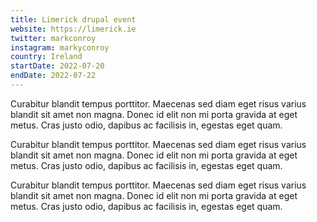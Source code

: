 ```yaml
---
title: Limerick drupal event
website: https://limerick.ie
twitter: markconroy
instagram: markyconroy
country: Ireland
startDate: 2022-07-20
endDate: 2022-07-22
---
```


Curabitur blandit tempus porttitor. Maecenas sed diam eget risus varius blandit sit amet non magna. Donec id elit non mi porta gravida at eget metus. Cras justo odio, dapibus ac facilisis in, egestas eget quam.

Curabitur blandit tempus porttitor. Maecenas sed diam eget risus varius blandit sit amet non magna. Donec id elit non mi porta gravida at eget metus. Cras justo odio, dapibus ac facilisis in, egestas eget quam.

Curabitur blandit tempus porttitor. Maecenas sed diam eget risus varius blandit sit amet non magna. Donec id elit non mi porta gravida at eget metus. Cras justo odio, dapibus ac facilisis in, egestas eget quam.
